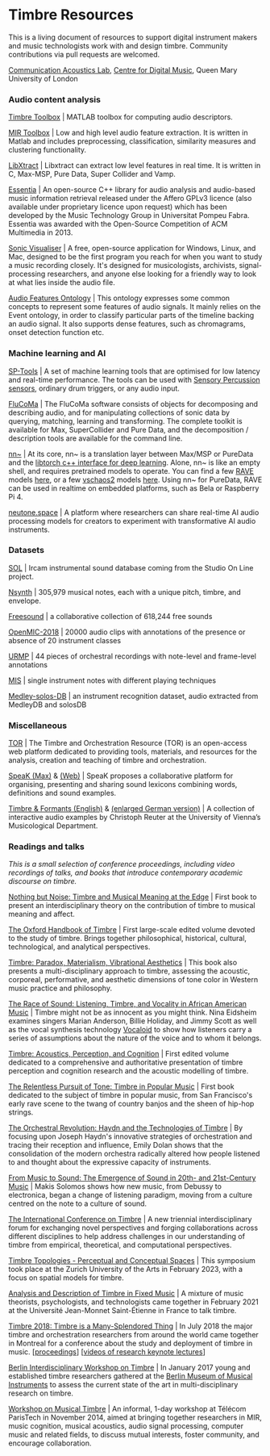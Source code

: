 # Timbre Resources

This is a living document of resources to support digital instrument makers and music technologists work with and design timbre. Community contributions via pull requests are welcomed.

[Communication Acoustics Lab](https://comma.eecs.qmul.ac.uk/), [Centre for Digital Music](http://c4dm.eecs.qmul.ac.uk/), Queen Mary University of London

### Audio content analysis

[Timbre Toolbox](https://github.com/MPCL-McGill/TimbreToolbox-R2021a) | MATLAB toolbox for computing audio descriptors.

[MIR Toolbox](https://www.jyu.fi/hytk/fi/laitokset/mutku/en/research/materials/mirtoolbox) | Low and high level audio feature extraction. It is written in Matlab and includes preprocessing, classification, similarity measures and clustering functionality.

[LibXtract](http://jamiebullock.github.io/LibXtract/documentation/) | Libxtract can extract low level features in real time. It is written in C, Max-MSP, Pure Data, Super Collider and Vamp.

[Essentia](http://essentia.upf.edu/) | An open-source C++ library for audio analysis and audio-based music information retrieval released under the Affero GPLv3 licence (also available under proprietary licence upon request) which has been developed by the Music Technology Group in Universitat Pompeu Fabra. Essentia was awarded with the Open-Source Competition of ACM Multimedia in 2013.

[Sonic Visualiser](https://www.sonicvisualiser.org/) | A free, open-source application for Windows, Linux, and Mac, designed to be the first program you reach for when you want to study a music recording closely. It's designed for musicologists, archivists, signal-processing researchers, and anyone else looking for a friendly way to look at what lies inside the audio file.

[Audio Features Ontology](https://motools.sourceforge.net/doc/audio_features.html) | This ontology expresses some common concepts to represent some features of audio signals. It mainly relies on the Event ontology, in order to classify particular parts of the timeline backing an audio signal. It also supports dense features, such as chromagrams, onset detection function etc.

### Machine learning and AI

[SP-Tools](https://rodrigoconstanzo.com/sp-tools/) | A set of machine learning tools that are optimised for low latency and real-time performance. The tools can be used with [Sensory Percussion sensors](http://sunhou.se/), ordinary drum triggers, or any audio input.

[FluCoMa](https://www.flucoma.org/) | The FluCoMa software consists of objects for decomposing and describing audio, and for manipulating collections of sonic data by querying, matching, learning and transforming. The complete toolkit is available for Max, SuperCollider and Pure Data, and the decomposition / description tools are available for the command line.

[nn~](https://acids-ircam.github.io/nn_tilde/) | At its core, nn~ is a translation layer between Max/MSP or PureData and the [libtorch c++ interface for deep learning](https://pytorch.org/). Alone, nn~ is like an empty shell, and requires pretrained models to operate. You can find a few [RAVE](https://github.com/acids-ircam/rave) models [here](https://acids-ircam.github.io/rave_models_download), or a few [vschaos2](https://github.com/acids-ircam/vschaos2) models [here](https://www.dropbox.com/sh/avdeiza7c6bn2of/AAAGZsnRo9ZVMa0iFhouCBL-a?dl=0). Using nn~ for PureData, RAVE can be used in realtime on embedded platforms, such as Bela or Raspberry Pi 4.

[neutone.space](https://neutone.space/) | A platform where researchers can share real-time AI audio processing models for creators to experiment with transformative AI audio instruments.

### Datasets

[SOL](https://forum.ircam.fr/collections/detail/sol-instrumental-sounds-datasets/) | Ircam instrumental sound database coming from the Studio On Line project.

[Nsynth](https://magenta.tensorflow.org/datasets/nsynth) | 305,979 musical notes, each with a unique pitch, timbre, and envelope.

[Freesound](https://freesound.org/) | a collaborative collection of 618,244 free sounds

[OpenMIC-2018](https://zenodo.org/records/1432913#.W6dPeJNKjOR) | 20000 audio clips with annotations of the presence or absence of 20 instrument classes

[URMP](http://labsites.rochester.edu/air/projects/URMP.html) | 44 pieces of orchestral recordings with note-level and frame-level annotations

[MIS](https://theremin.music.uiowa.edu/MIS.html) | single instrument notes with different playing techniques

[Medley-solos-DB](https://zenodo.org/records/2582103) | an instrument recognition dataset, audio extracted from MedleyDB and solosDB

### Miscellaneous

[TOR](https://timbreandorchestration.org/) | The Timbre and Orchestration Resource (TOR) is an open-access web platform dedicated to providing tools, materials, and resources for the analysis, creation and teaching of timbre and orchestration.

[SpeaK (Max)](https://forum.ircam.fr/projects/detail/speak/) & [(Web)](https://forum.ircam.fr/projects/detail/speak-web/) | SpeaK proposes a collaborative platform for organising, presenting and sharing sound lexicons combining words, definitions and sound examples.

[Timbre & Formants (English)](https://muwidb.univie.ac.at/orchestration/) & [(enlarged German version)](https://muwiserver.synology.me/dynamic/timbremaps.htm) | A collection of interactive audio examples by Christoph Reuter at the University of Vienna’s Musicological Department.

### Readings and talks

_This is a small selection of conference proceedings, including video recordings of talks, and books that introduce contemporary academic discourse on timbre._

[Nothing but Noise: Timbre and Musical Meaning at the Edge](https://global.oup.com/academic/product/nothing-but-noise-9780190495107?cc=us&lang=en&#) | First book to present an interdisciplinary theory on the contribution of timbre to musical meaning and affect.

[The Oxford Handbook of Timbre](https://academic.oup.com/edited-volume/36334) | First large-scale edited volume devoted to the study of timbre. Brings together philosophical, historical, cultural, technological, and analytical perspectives.

[Timbre: Paradox, Materialism, Vibrational Aesthetics](https://www.bloomsbury.com/uk/timbre-9781501365812/) | This book also presents a multi-disciplinary approach to timbre, assessing the acoustic, corporeal, performative, and aesthetic dimensions of tone color in Western music practice and philosophy.

[The Race of Sound: Listening, Timbre, and Vocality in African American Music](https://www.dukeupress.edu/the-race-of-sound) | Timbre might not be as innocent as you might think. Nina Eidsheim examines singers Marian Anderson, Billie Holiday, and Jimmy Scott as well as the vocal synthesis technology [Vocaloid](https://www.vocaloid.com/en/) to show how listeners carry a series of assumptions about the nature of the voice and to whom it belongs.

[Timbre: Acoustics, Perception, and Cognition](https://link.springer.com/book/10.1007/978-3-030-14832-4) | First edited volume dedicated to a comprehensive and authoritative presentation of timbre perception and cognition research and the acoustic modelling of timbre.

[The Relentless Pursuit of Tone: Timbre in Popular Music](https://global.oup.com/academic/product/the-relentless-pursuit-of-tone-9780199985227) | First book dedicated to the subject of timbre in popular music, from San Francisco's early rave scene to the twang of country banjos and the sheen of hip-hop strings.

[The Orchestral Revolution: Haydn and the Technologies of Timbre](https://www.cambridge.org/core_title/gb/434594) | By focusing upon Joseph Haydn's innovative strategies of orchestration and tracing their reception and influence, Emily Dolan shows that the consolidation of the modern orchestra radically altered how people listened to and thought about the expressive capacity of instruments.

[From Music to Sound: The Emergence of Sound in 20th- and 21st-Century Music](https://www.routledge.com/From-Music-to-Sound-The-Emergence-of-Sound-in-20th--and-21st-Century-Music/Solomos/p/book/9781032087160#:~:text=From%20Music%20to%20Sound%20is,to%20a%20culture%20of%20sound.) | Makis Solomos shows how new music, from Debussy to electronica, began a change of listening paradigm, moving from a culture centred on the note to a culture of sound.

[The International Conference on Timbre](https://timbreconference.org/) | A new triennial interdisciplinary forum for exchanging novel perspectives and forging collaborations across different disciplines to help address challenges in our understanding of timbre from empirical, theoretical, and computational perspectives.

[Timbre Topologies - Perceptual and Conceptual Spaces](https://medienarchiv.zhdk.ch/sets/scs_timbre-topologies) | This symposium took place at the Zurich University of the Arts in February 2023, with a focus on spatial models for timbre.

[Analysis and Description of Timbre in Fixed Music](https://musinf.univ-st-etienne.fr/recherches/colloque_timbre/resources.html) | A mixture of music theorists, psychologists, and technologists came together in February 2021 at the Université Jean-Monnet Saint-Étienne in France to talk timbre.

[Timbre 2018: Timbre is a Many-Splendored Thing](https://www.mcgill.ca/timbre2018/) | In July 2018 the major timbre and orchestration researchers from around the world came together in Montreal for a conference about the study and deployment of timbre in music.
[[proceedings](https://www.mcgill.ca/timbre2018/files/timbre2018/timbre2018_proceedings.pdf)] [[videos of research keynote lectures](https://www.mcgill.ca/timbre2018/program)]

[Berlin Interdisciplinary Workshop on Timbre](https://www.youtube.com/playlist?list=PL9-WvglIK10jCMN3uEs4L7_aIt6B6GV1g) | In January 2017 young and established timbre researchers gathered at the [Berlin Museum of Musical Instruments](https://www.museumsportal-berlin.de/en/museums/musikinstrumenten-museum-simpk/) to assess the current state of the art in multi-disciplinary research on timbre.

[Workshop on Musical Timbre](https://musictimbre.wp.imt.fr/) | An informal, 1-day workshop at Télécom ParisTech in November 2014, aimed at bringing together researchers in MIR, music cognition, musical acoustics, audio signal processing, computer music and related fields, to discuss mutual interests, foster community, and encourage collaboration.
